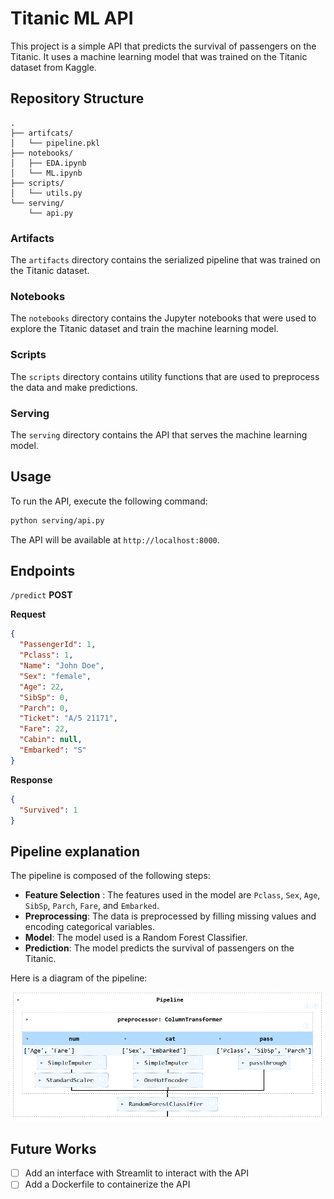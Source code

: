 # Titanic ML API

This project is a simple API that predicts the survival of passengers on the Titanic. It uses a machine learning model that was trained on the Titanic dataset from Kaggle.

## Repository Structure

```
.
├── artifcats/
│   └── pipeline.pkl
├── notebooks/
│   ├── EDA.ipynb
│   └── ML.ipynb
├── scripts/
│   └── utils.py
└── serving/
    └── api.py
```

### Artifacts

The `artifacts` directory contains the serialized pipeline that was trained on the Titanic dataset.

### Notebooks

The `notebooks` directory contains the Jupyter notebooks that were used to explore the Titanic dataset and train the machine learning model.

### Scripts

The `scripts` directory contains utility functions that are used to preprocess the data and make predictions.

### Serving

The `serving` directory contains the API that serves the machine learning model.

## Usage

To run the API, execute the following command:

```bash
python serving/api.py
```

The API will be available at `http://localhost:8000`.

## Endpoints

`/predict` **POST**

**Request**

```json
{
  "PassengerId": 1,
  "Pclass": 1,
  "Name": "John Doe",
  "Sex": "female",
  "Age": 22,
  "SibSp": 0,
  "Parch": 0,
  "Ticket": "A/5 21171",
  "Fare": 22,
  "Cabin": null,
  "Embarked": "S"
}
```

**Response**

```json
{
  "Survived": 1
}
```

## Pipeline explanation 

The pipeline is composed of the following steps:
- **Feature Selection** : The features used in the model are `Pclass`, `Sex`, `Age`, `SibSp`, `Parch`, `Fare`, and `Embarked`.
- **Preprocessing**: The data is preprocessed by filling missing values and encoding categorical variables.
- **Model**: The model used is a Random Forest Classifier.
- **Prediction**: The model predicts the survival of passengers on the Titanic.

Here is a diagram of the pipeline:

<img alt="pipeline.png" src="misc/pipeline.png" width="600"/>

## Future Works 

- [ ] Add an interface with Streamlit to interact with the API
- [ ] Add a Dockerfile to containerize the API
